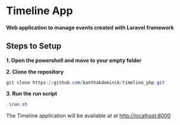 # Timeline App
#### Web application to manage events created with Laravel framework 

## Steps to Setup

**1. Open the powershell and move to your empty folder**

**2. Clone the repository**

```powershell
git clone https://github.com/kanthakdominik/timeline_php.git
```

**3. Run the run script**

```powershell
.\run.sh
```

The Timeline application will be available at at <http://localhost:8000>